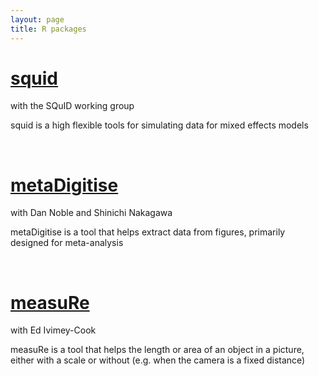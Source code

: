 ```yaml
---
layout: page
title: R packages
---
```


# [squid](https://github.com/squid-group/squid)
with the SQuID working group

squid is a high flexible tools for simulating data for mixed effects models

<br />

# [metaDigitise](https://github.com/daniel1noble/metaDigitise)
with Dan Noble and Shinichi Nakagawa

metaDigitise is a tool that helps extract data from figures, primarily designed for meta-analysis

<br />

# [measuRe](https://github.com/joelpick/measuRe) 
with Ed Ivimey-Cook

measuRe is a tool that helps the length or area of an object in a picture, either with a scale or without (e.g. when the camera is a fixed distance)